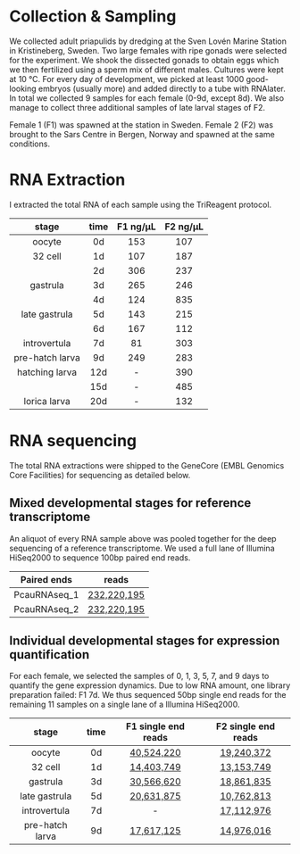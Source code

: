 # Collection & Sampling

We collected adult priapulids by dredging at the Sven Lovén Marine Station in
Kristineberg, Sweden. Two large females with ripe gonads were selected for the
experiment. We shook the dissected gonads to obtain eggs which we then
fertilized using a sperm mix of different males. Cultures were kept at 10 °C.
For every day of development, we picked at least 1000 good-looking embryos
(usually more) and added directly to a tube with RNAlater. In total we
collected 9 samples for each female (0-9d, except 8d). We also manage to
collect three additional samples of late larval stages of F2.

Female 1 (F1) was spawned at the station in Sweden. Female 2 (F2) was brought
to the Sars Centre in Bergen, Norway and spawned at the same conditions. 

# RNA Extraction

I extracted the total RNA of each sample using the TriReagent protocol.

| stage           | time  | F1 ng/µL  | F2 ng/µL  |
| :----:          | :---: | :-------: | :-------: |
| oocyte          | 0d    | 153       | 107       |
| 32 cell         | 1d    | 107       | 187       |
|                 | 2d    | 306       | 237       |
| gastrula        | 3d    | 265       | 246       |
|                 | 4d    | 124       | 835       |
| late gastrula   | 5d    | 143       | 215       |
|                 | 6d    | 167       | 112       |
| introvertula    | 7d    | 81        | 303       |
| pre-hatch larva | 9d    | 249       | 283       |
| hatching larva  | 12d   | -         | 390       |
|                 | 15d   | -         | 485       |
| lorica larva    | 20d   | -         | 132       |

# RNA sequencing

The total RNA extractions were shipped to the GeneCore (EMBL Genomics Core
Facilities) for sequencing as detailed below.

## Mixed developmental stages for reference transcriptome

An aliquot of every RNA sample above was pooled together for the deep
sequencing of a reference transcriptome. We used a full lane of Illumina
HiSeq2000 to sequence 100bp paired end reads.

| Paired ends  | reads                       |
| :---------:  | :---:                       |
| PcauRNAseq_1 | [232,220,195][PcauRNAseq_1] |
| PcauRNAseq_2 | [232,220,195][PcauRNAseq_2] |

[PcauRNAseq_1]: https://dl.dropboxusercontent.com/u/203439/priapulus_caudatus/PcauRNAseq_1_fastqc/fastqc_report.html
[PcauRNAseq_2]: https://dl.dropboxusercontent.com/u/203439/priapulus_caudatus/PcauRNAseq_2_fastqc/fastqc_report.html

## Individual developmental stages for expression quantification

For each female, we selected the samples of 0, 1, 3, 5, 7, and 9 days to
quantify the gene expression dynamics. Due to low RNA amount, one library
preparation failed: F1 7d. We thus sequenced 50bp single end reads for the
remaining 11 samples on a single lane of a Illumina HiSeq2000.

| stage           | time | F1 single end reads  | F2 single end reads  |
| :---:           | :--: | :------:             | :------:             |
| oocyte          | 0d   | [40,524,220][Pc1_0d] | [19,240,372][Pc2_0d] |
| 32 cell         | 1d   | [14,403,749][Pc1_1d] | [13,153,749][Pc2_1d] |
| gastrula        | 3d   | [30,566,620][Pc1_3d] | [18,861,835][Pc2_3d] |
| late gastrula   | 5d   | [20,631,875][Pc1_5d] | [10,762,813][Pc2_5d] |
| introvertula    | 7d   | -                    | [17,112,976][Pc2_7d] |
| pre-hatch larva | 9d   | [17,617,125][Pc1_9d] | [14,976,016][Pc2_9d] |

[Pc1_0d]: https://dl.dropboxusercontent.com/u/203439/priapulus_caudatus/Pc1_0d_fastqc/fastqc_report.html
[Pc1_1d]: https://dl.dropboxusercontent.com/u/203439/priapulus_caudatus/Pc1_1d_fastqc/fastqc_report.html
[Pc1_3d]: https://dl.dropboxusercontent.com/u/203439/priapulus_caudatus/Pc1_3d_fastqc/fastqc_report.html
[Pc1_5d]: https://dl.dropboxusercontent.com/u/203439/priapulus_caudatus/Pc1_5d_fastqc/fastqc_report.html
[Pc1_9d]: https://dl.dropboxusercontent.com/u/203439/priapulus_caudatus/Pc1_9d_fastqc/fastqc_report.html
[Pc2_0d]: https://dl.dropboxusercontent.com/u/203439/priapulus_caudatus/Pc2_0d_fastqc/fastqc_report.html
[Pc2_1d]: https://dl.dropboxusercontent.com/u/203439/priapulus_caudatus/Pc2_1d_fastqc/fastqc_report.html
[Pc2_3d]: https://dl.dropboxusercontent.com/u/203439/priapulus_caudatus/Pc2_3d_fastqc/fastqc_report.html
[Pc2_5d]: https://dl.dropboxusercontent.com/u/203439/priapulus_caudatus/Pc2_5d_fastqc/fastqc_report.html
[Pc2_7d]: https://dl.dropboxusercontent.com/u/203439/priapulus_caudatus/Pc2_7d_fastqc/fastqc_report.html
[Pc2_9d]: https://dl.dropboxusercontent.com/u/203439/priapulus_caudatus/Pc2_9d_fastqc/fastqc_report.html


